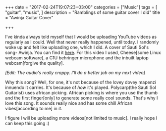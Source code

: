 +++
date = "2017-02-24T19:07:23+03:00"
categories = ["Music"]
tags = [
    "guitar",
    "music",
]
description = "Ramblings of some guitar cover I did"
title = "Awinja Guitar Cover"

+++

I've kinda always told myself that I would be uploading YouTube videos as regularly as I could. Well that never really happened, until today. I randomly woke up and felt like uploading one, which I did. A cover of Sauti Sol's song- Awinja. You can find it [here](https://youtu.be/ZbGrdmTI4sc). For this video I used, Cheese[some Linux webcam software], a C1U behringer microphone and the inbuilt laptop webcam[forgive the quality]. 

*[Edit: The audio's really crappy. I'll do a better job on my next video]*

Why this song? Well, for one, it's not because of the lovey dovey mapenzi innuendo it carries. It's because of _how_ it's played. Polycarp(the Sauti Sol Guitarist) uses african picking. African picking is where you use the thumb and the first finger[only] to generate some really cool sounds. That's why I love this song. It sounds really nice and has some chill African vibes[according to me] in it.

I figure I will be uploading more videos[not limited to music]. I really hope I can keep this going :)

